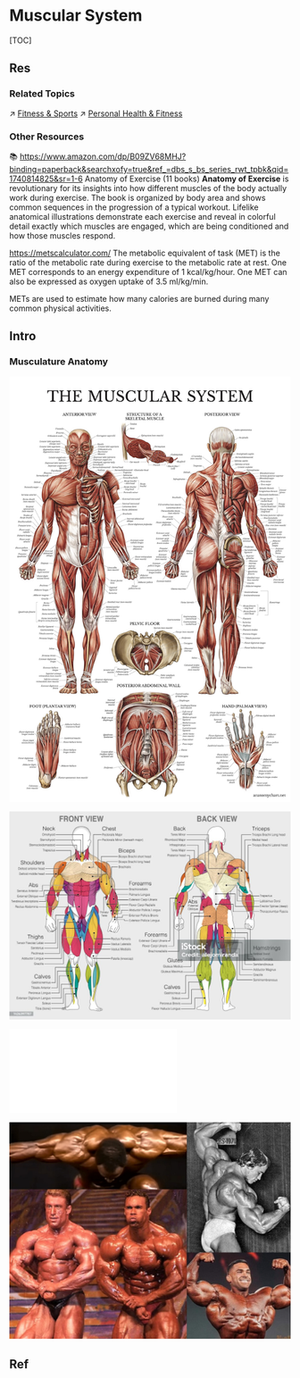 # Muscular System

[TOC]



## Res
### Related Topics
↗ [Fitness & Sports](../../../../Arts%20&%20Cultures/Fitness%20&%20Sports/Fitness%20&%20Sports.md)
↗ [Personal Health & Fitness](../../../../Arts%20&%20Cultures/Fitness%20&%20Sports/Personal%20Health%20&%20Fitness.md)


### Other Resources
📚 https://www.amazon.com/dp/B09ZV68MHJ?binding=paperback&searchxofy=true&ref_=dbs_s_bs_series_rwt_tpbk&qid=1740814825&sr=1-6
Anatomy of Exercise (11 books)
**Anatomy of Exercise** is revolutionary for its insights into how different muscles of the body actually work during exercise. The book is organized by body area and shows common sequences in the progression of a typical workout. Lifelike anatomical illustrations demonstrate each exercise and reveal in colorful detail exactly which muscles are engaged, which are being conditioned and how those muscles respond.

https://metscalculator.com/
The metabolic equivalent of task (MET) is the ratio of the metabolic rate during exercise to the metabolic rate at rest. One MET corresponds to an energy expenditure of 1 kcal/kg/hour. One MET can also be expressed as oxygen uptake of 3.5 ml/kg/min.

METs are used to estimate how many calories are burned during many common physical activities.



## Intro
### Musculature Anatomy
![](../../../../../Assets/Pics/Pasted%20image%2020250301154703.png)

![](../../../../../Assets/Pics/Pasted%20image%2020250301160954.png)

![pdfcoffee.com_anatomyofexercisepdf-pdf-free](../../../../../Assets/Cheat_Sheets/pdfcoffee.com_anatomyofexercisepdf-pdf-free.pdf)

![](../../../../../Assets/Pics/Pasted%20image%2020250301161808.png)



## Ref
